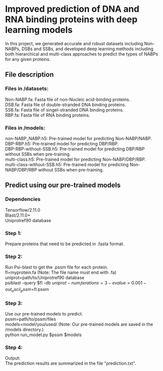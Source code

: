 # Improved prediction of DNA and RNA binding proteins with deep learning models
In this project, we generated accurate and robust datasets including Non-NABPs, DSBs and SSBs, and developed deep learning methods including both hierarchical and multi-class approaches to predict the types of NABPs for any given proteins.

## File description
### Files in /datasets:
Non-NABP.fa: Fasta file of non-Nucleic acid-binding proteins. \
DSB.fa: Fasta file of double-stranded DNA binding proteins. \
SSB.fa: Fasta file of singel-stranded DNA binding proteins. \
RBP.fa: Fasta file of RNA binding proteins.
### Files in /models:
non-NABP_NABP.h5: Pre-trained model for predicting Non-NABP/NABP. \
DBP-RBP.h5: Pre-trained model for predicting DBP/RBP. \
DBP-RBP-without-SSB.h5: Pre-trained model for predicting DBP/RBP without SSBs when pre-training. \
multi-class.h5: Pre-trained model for predicting Non-NABP/DBP/RBP. \
multi-class-without-SSB.h5: Pre-trained model for predicting Non-NABP/DBP/RBP without SSBs when pre-training.

## Predict using our pre-trained models
### Dependencies
Tensorflow/2.11.0 \
Blast/2.11.0+ \
Uniprotref90 database
### Step 1: 
Prepare proteins that need to be predicted in .fasta format.
### Step 2: 
Run Psi-blast to get the .pssm file for each protein. \
fl=myprotein.fa (Note: The file name must end with .fa) \
uniprot=path/to/Uniprotref90 database \
psiblast -query $fl -db $uniprot -num_iterations=3 -evalue=0.001 -out_ascii_pssm=$fl.pssm
### Step 3: 
Use our pre-trained models to predict. \
pssm=path/to/pssm/files \
models=model/you/used/ (Note: Our pre-trained models are saved in the /models directory.) \
python run_model.py $pssm $models
### Step 4: 
Output: \
The prediction results are summarized in the file "prediction.txt".

